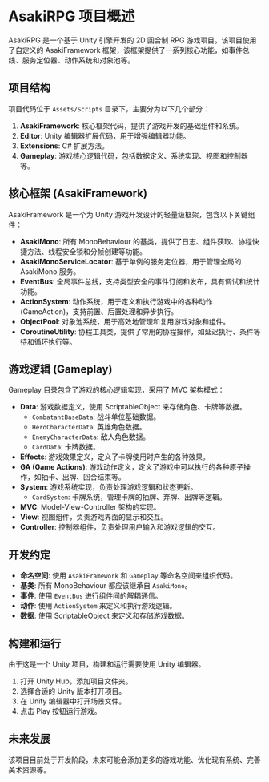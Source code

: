 # AsakiRPG 项目概述

AsakiRPG 是一个基于 Unity 引擎开发的 2D 回合制 RPG 游戏项目。该项目使用了自定义的 AsakiFramework 框架，该框架提供了一系列核心功能，如事件总线、服务定位器、动作系统和对象池等。

## 项目结构

项目代码位于 `Assets/Scripts` 目录下，主要分为以下几个部分：

1.  **AsakiFramework**: 核心框架代码，提供了游戏开发的基础组件和系统。
2.  **Editor**: Unity 编辑器扩展代码，用于增强编辑器功能。
3.  **Extensions**: C# 扩展方法。
4.  **Gameplay**: 游戏核心逻辑代码，包括数据定义、系统实现、视图和控制器等。

## 核心框架 (AsakiFramework)

AsakiFramework 是一个为 Unity 游戏开发设计的轻量级框架，包含以下关键组件：

*   **AsakiMono**: 所有 MonoBehaviour 的基类，提供了日志、组件获取、协程快捷方法、线程安全锁和分帧创建等功能。
*   **AsakiMonoServiceLocator**: 基于单例的服务定位器，用于管理全局的 AsakiMono 服务。
*   **EventBus**: 全局事件总线，支持类型安全的事件订阅和发布，具有调试和统计功能。
*   **ActionSystem**: 动作系统，用于定义和执行游戏中的各种动作 (GameAction)，支持前置、后置处理和异步执行。
*   **ObjectPool**: 对象池系统，用于高效地管理和复用游戏对象和组件。
*   **CoroutineUtility**: 协程工具类，提供了常用的协程操作，如延迟执行、条件等待和循环执行等。

## 游戏逻辑 (Gameplay)

Gameplay 目录包含了游戏的核心逻辑实现，采用了 MVC 架构模式：

*   **Data**: 游戏数据定义，使用 ScriptableObject 来存储角色、卡牌等数据。
    *   `CombatantBaseData`: 战斗单位基础数据。
    *   `HeroCharacterData`: 英雄角色数据。
    *   `EnemyCharacterData`: 敌人角色数据。
    *   `CardData`: 卡牌数据。
*   **Effects**: 游戏效果定义，定义了卡牌使用时产生的各种效果。
*   **GA (Game Actions)**: 游戏动作定义，定义了游戏中可以执行的各种原子操作，如抽卡、出牌、回合结束等。
*   **System**: 游戏系统实现，负责处理游戏逻辑和状态更新。
    *   `CardSystem`: 卡牌系统，管理卡牌的抽牌、弃牌、出牌等逻辑。
*   **MVC**: Model-View-Controller 架构的实现。
*   **View**: 视图组件，负责游戏界面的显示和交互。
*   **Controller**: 控制器组件，负责处理用户输入和游戏逻辑的交互。

## 开发约定

*   **命名空间**: 使用 `AsakiFramework` 和 `Gameplay` 等命名空间来组织代码。
*   **基类**: 所有 MonoBehaviour 都应该继承自 `AsakiMono`。
*   **事件**: 使用 `EventBus` 进行组件间的解耦通信。
*   **动作**: 使用 `ActionSystem` 来定义和执行游戏逻辑。
*   **数据**: 使用 ScriptableObject 来定义和存储游戏数据。

## 构建和运行

由于这是一个 Unity 项目，构建和运行需要使用 Unity 编辑器。

1.  打开 Unity Hub，添加项目文件夹。
2.  选择合适的 Unity 版本打开项目。
3.  在 Unity 编辑器中打开场景文件。
4.  点击 Play 按钮运行游戏。

## 未来发展

该项目目前处于开发阶段，未来可能会添加更多的游戏功能、优化现有系统、完善美术资源等。